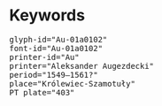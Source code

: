 # Keywords
<pre>
glyph-id="Au-01a0102"
font-id="Au-01a0102"
printer-id="Au"
printer="Aleksander Augezdecki"
period="1549–1561?"
place="Królewiec-Szamotuły"
PT plate="403"
</pre>
